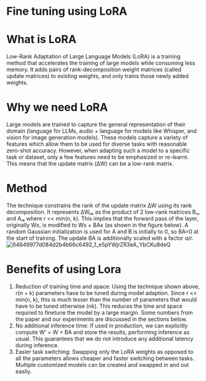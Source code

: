 # Fine tuning using LoRA

# What is LoRA

Low-Rank Adaptation of Large Language Models (LoRA) is a training method that accelerates the training of large models while consuming less memory. 
It adds pairs of rank-decomposition weight matrices (called update matrices) to existing weights, and only trains those newly added weights.


# Why we need LoRA
Large models are trained to capture the general representation of their domain (language for LLMs, audio + language for models like Whisper, 
and vision for image generation models). These models capture a variety of features which allow them to be used for diverse tasks with reasonable zero-shot accuracy.
However, when adapting such a model to a specific task or dataset, only a few features need to be emphasized or re-learnt. This means that the update matrix (ΔW) can be a low-rank matrix.

# Method
The technique constrains the rank of the update matrix ΔW using its rank decomposition. It represents ΔWₙₖ as the product of 2 low-rank matrices Bₙᵣ and Aᵣₖ where r << min(n, k). 
This implies that the forward pass of the layer, originally Wx, is modified to Wx + BAx (as shown in the figure below). A random Gaussian initialization is used for A and B is initially to 0, 
so BA=0 at the start of training. The update BA is additionally scaled with a factor α/r.
![64649977d084d2b4b66c6492_1_e5pYWjrZR3eA_YbCKu8deQ](https://github.com/nitin649/Fine_tuning_using_LORA/assets/55678844/a9f8db6f-39c4-4cc0-ba69-66da6d3bcbd0)


# Benefits of using Lora
1. Reduction of training time and space: Using the technique shown above, r(n + k) parameters have to be tuned during model adaption. Since r << min(n, k), this is much lesser than the number of parameters
   that would have to be tuned otherwise (nk). This reduces the time and space required to finetune the model by a large margin. Some numbers from the paper and our experiments are discussed in the sections below.
2. No additional inference time: If used in production, we can explicitly compute W’ = W + BA and store the results, performing inference as usual. This guarantees that we do not introduce any additional latency during inference.
3. Easier task switching: Swapping only the LoRA weights as opposed to all the parameters allows cheaper and faster switching between tasks. Multiple customized models can be created and swapped in and out easily.

